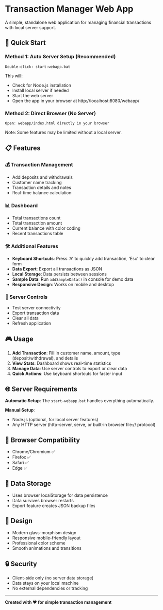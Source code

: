 # Transaction Manager Web App

A simple, standalone web application for managing financial transactions with local server support.

## 🚀 Quick Start

### Method 1: Auto Server Setup (Recommended)

```
Double-click: start-webapp.bat
```

This will:

- Check for Node.js installation
- Install local server if needed
- Start the web server
- Open the app in your browser at http://localhost:8080/webapp/

### Method 2: Direct Browser (No Server)

```
Open: webapp/index.html directly in your browser
```

Note: Some features may be limited without a local server.

## 📋 Features

### 💰 Transaction Management

- Add deposits and withdrawals
- Customer name tracking
- Transaction details and notes
- Real-time balance calculation

### 📊 Dashboard

- Total transactions count
- Total transaction amount
- Current balance with color coding
- Recent transactions table

### 🛠️ Additional Features

- **Keyboard Shortcuts**: Press 'A' to quickly add transaction, 'Esc' to clear form
- **Data Export**: Export all transactions as JSON
- **Local Storage**: Data persists between sessions
- **Sample Data**: Run `addSampleData()` in console for demo data
- **Responsive Design**: Works on mobile and desktop

### 🔧 Server Controls

- Test server connectivity
- Export transaction data
- Clear all data
- Refresh application

## 🎮 Usage

1. **Add Transaction**: Fill in customer name, amount, type (deposit/withdrawal), and details
2. **View Stats**: Dashboard shows real-time statistics
3. **Manage Data**: Use server controls to export or clear data
4. **Quick Actions**: Use keyboard shortcuts for faster input

## 🌐 Server Requirements

**Automatic Setup**: The `start-webapp.bat` handles everything automatically.

**Manual Setup**:

- Node.js (optional, for local server features)
- Any HTTP server (http-server, serve, or built-in browser file:// protocol)

## 📱 Browser Compatibility

- Chrome/Chromium ✅
- Firefox ✅
- Safari ✅
- Edge ✅

## 💾 Data Storage

- Uses browser localStorage for data persistence
- Data survives browser restarts
- Export feature creates JSON backup files

## 🎨 Design

- Modern glass-morphism design
- Responsive mobile-friendly layout
- Professional color scheme
- Smooth animations and transitions

## 🔒 Security

- Client-side only (no server data storage)
- Data stays on your local machine
- No external dependencies or tracking

---

**Created with ❤️ for simple transaction management**

